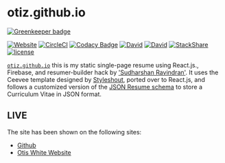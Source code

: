 # otiz.github.io

[![Greenkeeper badge](https://badges.greenkeeper.io/OTiZ/otiz.github.io.svg)](https://greenkeeper.io/)

[![Website](https://img.shields.io/website-up-down-green-red/http/otiz.github.io.svg?maxAge=2592000)](https://otiz.github.io)
[![CircleCI](https://img.shields.io/circleci/project/github/OTiZ/otiz.github.io.svg)](https://circleci.com/gh/OTiZ/otiz.github.io)
[![Codacy Badge](https://api.codacy.com/project/badge/Grade/3eb704b94f4d4fd1b72e3d86464cf7c8)](https://www.codacy.com/app/OTiZ/otiz.github.io?utm_source=github.com&amp;utm_medium=referral&amp;utm_content=OTiZ/otiz.github.io&amp;utm_campaign=Badge_Grade)
[![David](https://img.shields.io/david/otiz/otiz.github.io.svg)](https://david-dm.org/otiz/otiz.github.io)
[![David](https://img.shields.io/david/dev/otiz/otiz.github.io.svg)](https://david-dm.org/otiz/otiz.github.io?type=dev)
[![StackShare](https://img.shields.io/badge/tech-stack-0690fa.svg?style=plastic)](https://stackshare.io/OTiZ/otiz-github-io)
[![license](https://img.shields.io/github/license/otiz/otiz.github.io.svg?maxAge=2592000)](https://github.com/otiz/otiz.github.io/blob/master/LICENSE)

[`otiz.github.io`](https://otiz.github.io) this is my static single-page resume using React.js., Firebase, and resumer-builder hack by ['Sudharshan Ravindran'](https://github.com/suddi). It uses the Ceevee template designed by [Styleshout](http://www.styleshout.com), ported over to React.js, and follows a customized version of the [JSON Resume schema](https://jsonresume.org/schema/) to store a Curriculum Vitae in JSON format.

## LIVE

The site has been shown on the following sites:

* [Github](https://otiz.github.io)
* [Otis White Website](http://otiswhite.space)
